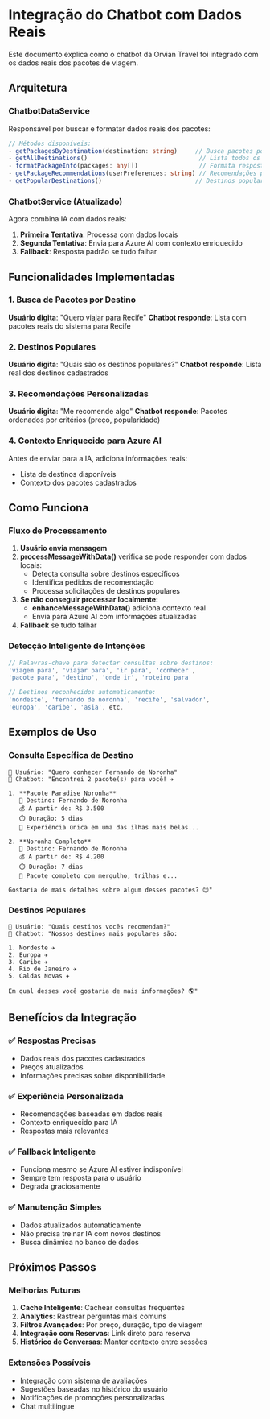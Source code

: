 # Integração do Chatbot com Dados Reais

Este documento explica como o chatbot da Orvian Travel foi integrado com os dados reais dos pacotes de viagem.

## Arquitetura

### ChatbotDataService
Responsável por buscar e formatar dados reais dos pacotes:

```typescript
// Métodos disponíveis:
- getPackagesByDestination(destination: string)     // Busca pacotes por destino
- getAllDestinations()                               // Lista todos os destinos
- formatPackageInfo(packages: any[])                 // Formata resposta dos pacotes
- getPackageRecommendations(userPreferences: string) // Recomendações personalizadas
- getPopularDestinations()                          // Destinos populares
```

### ChatbotService (Atualizado)
Agora combina IA com dados reais:

1. **Primeira Tentativa**: Processa com dados locais
2. **Segunda Tentativa**: Envia para Azure AI com contexto enriquecido
3. **Fallback**: Resposta padrão se tudo falhar

## Funcionalidades Implementadas

### 1. Busca de Pacotes por Destino
**Usuário digita**: "Quero viajar para Recife"
**Chatbot responde**: Lista com pacotes reais do sistema para Recife

### 2. Destinos Populares
**Usuário digita**: "Quais são os destinos populares?"
**Chatbot responde**: Lista real dos destinos cadastrados

### 3. Recomendações Personalizadas
**Usuário digita**: "Me recomende algo"
**Chatbot responde**: Pacotes ordenados por critérios (preço, popularidade)

### 4. Contexto Enriquecido para Azure AI
Antes de enviar para a IA, adiciona informações reais:
- Lista de destinos disponíveis
- Contexto dos pacotes cadastrados

## Como Funciona

### Fluxo de Processamento

1. **Usuário envia mensagem**
2. **processMessageWithData()** verifica se pode responder com dados locais:
   - Detecta consulta sobre destinos específicos
   - Identifica pedidos de recomendação
   - Processa solicitações de destinos populares
3. **Se não conseguir processar localmente:**
   - **enhanceMessageWithData()** adiciona contexto real
   - Envia para Azure AI com informações atualizadas
4. **Fallback** se tudo falhar

### Detecção Inteligente de Intenções

```typescript
// Palavras-chave para detectar consultas sobre destinos:
'viagem para', 'viajar para', 'ir para', 'conhecer',
'pacote para', 'destino', 'onde ir', 'roteiro para'

// Destinos reconhecidos automaticamente:
'nordeste', 'fernando de noronha', 'recife', 'salvador',
'europa', 'caribe', 'asia', etc.
```

## Exemplos de Uso

### Consulta Específica de Destino
```
👤 Usuário: "Quero conhecer Fernando de Noronha"
🤖 Chatbot: "Encontrei 2 pacote(s) para você! ✈️

1. **Pacote Paradise Noronha**
   📍 Destino: Fernando de Noronha
   💰 A partir de: R$ 3.500
   ⏱️ Duração: 5 dias
   📝 Experiência única em uma das ilhas mais belas...

2. **Noronha Completo**
   📍 Destino: Fernando de Noronha
   💰 A partir de: R$ 4.200
   ⏱️ Duração: 7 dias
   📝 Pacote completo com mergulho, trilhas e...

Gostaria de mais detalhes sobre algum desses pacotes? 😊"
```

### Destinos Populares
```
👤 Usuário: "Quais destinos vocês recomendam?"
🤖 Chatbot: "Nossos destinos mais populares são:

1. Nordeste ✈️
2. Europa ✈️
3. Caribe ✈️
4. Rio de Janeiro ✈️
5. Caldas Novas ✈️

Em qual desses você gostaria de mais informações? 🌎"
```

## Benefícios da Integração

### ✅ Respostas Precisas
- Dados reais dos pacotes cadastrados
- Preços atualizados
- Informações precisas sobre disponibilidade

### ✅ Experiência Personalizada
- Recomendações baseadas em dados reais
- Contexto enriquecido para IA
- Respostas mais relevantes

### ✅ Fallback Inteligente
- Funciona mesmo se Azure AI estiver indisponível
- Sempre tem resposta para o usuário
- Degrada graciosamente

### ✅ Manutenção Simples
- Dados atualizados automaticamente
- Não precisa treinar IA com novos destinos
- Busca dinâmica no banco de dados

## Próximos Passos

### Melhorias Futuras
1. **Cache Inteligente**: Cachear consultas frequentes
2. **Analytics**: Rastrear perguntas mais comuns
3. **Filtros Avançados**: Por preço, duração, tipo de viagem
4. **Integração com Reservas**: Link direto para reserva
5. **Histórico de Conversas**: Manter contexto entre sessões

### Extensões Possíveis
- Integração com sistema de avaliações
- Sugestões baseadas no histórico do usuário
- Notificações de promoções personalizadas
- Chat multilingue
